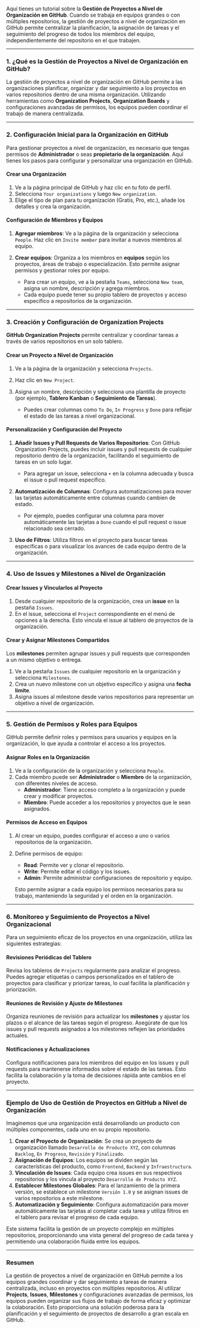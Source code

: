 Aquí tienes un tutorial sobre la **Gestión de Proyectos a Nivel de Organización en GitHub**. Cuando se trabaja en equipos grandes o con múltiples repositorios, la gestión de proyectos a nivel de organización en GitHub permite centralizar la planificación, la asignación de tareas y el seguimiento del progreso de todos los miembros del equipo, independientemente del repositorio en el que trabajen.

---

### 1. ¿Qué es la Gestión de Proyectos a Nivel de Organización en GitHub?

La gestión de proyectos a nivel de organización en GitHub permite a las organizaciones planificar, organizar y dar seguimiento a los proyectos en varios repositorios dentro de una misma organización. Utilizando herramientas como **Organization Projects**, **Organization Boards** y configuraciones avanzadas de permisos, los equipos pueden coordinar el trabajo de manera centralizada.

---

### 2. Configuración Inicial para la Organización en GitHub

Para gestionar proyectos a nivel de organización, es necesario que tengas permisos de **Administrador** o seas **propietario de la organización**. Aquí tienes los pasos para configurar y personalizar una organización en GitHub.

#### Crear una Organización

1. Ve a la página principal de GitHub y haz clic en tu foto de perfil.
2. Selecciona `Your organizations` y luego `New organization`.
3. Elige el tipo de plan para tu organización (Gratis, Pro, etc.), añade los detalles y crea la organización.

#### Configuración de Miembros y Equipos

1. **Agregar miembros**: Ve a la página de la organización y selecciona `People`. Haz clic en `Invite member` para invitar a nuevos miembros al equipo.
2. **Crear equipos**: Organiza a los miembros en **equipos** según los proyectos, áreas de trabajo o especialización. Esto permite asignar permisos y gestionar roles por equipo.

   - Para crear un equipo, ve a la pestaña `Teams`, selecciona `New team`, asigna un nombre, descripción y agrega miembros.
   - Cada equipo puede tener su propio tablero de proyectos y acceso específico a repositorios de la organización.

---

### 3. Creación y Configuración de Organization Projects

**GitHub Organization Projects** permite centralizar y coordinar tareas a través de varios repositorios en un solo tablero.

#### Crear un Proyecto a Nivel de Organización

1. Ve a la página de la organización y selecciona `Projects`.
2. Haz clic en `New Project`.
3. Asigna un nombre, descripción y selecciona una plantilla de proyecto (por ejemplo, **Tablero Kanban** o **Seguimiento de Tareas**).

   - Puedes crear columnas como `To Do`, `In Progress` y `Done` para reflejar el estado de las tareas a nivel organizacional.

#### Personalización y Configuración del Proyecto

1. **Añadir Issues y Pull Requests de Varios Repositorios**: Con GitHub Organization Projects, puedes incluir issues y pull requests de cualquier repositorio dentro de la organización, facilitando el seguimiento de tareas en un solo lugar.
   - Para agregar un issue, selecciona `+` en la columna adecuada y busca el issue o pull request específico.
   
2. **Automatización de Columnas**: Configura automatizaciones para mover las tarjetas automáticamente entre columnas cuando cambien de estado.
   - Por ejemplo, puedes configurar una columna para mover automáticamente las tarjetas a `Done` cuando el pull request o issue relacionado sea cerrado.

3. **Uso de Filtros**: Utiliza filtros en el proyecto para buscar tareas específicas o para visualizar los avances de cada equipo dentro de la organización.

---

### 4. Uso de Issues y Milestones a Nivel de Organización

#### Crear Issues y Vincularlos al Proyecto

1. Desde cualquier repositorio de la organización, crea un **issue** en la pestaña `Issues`.
2. En el issue, selecciona el `Project` correspondiente en el menú de opciones a la derecha. Esto vincula el issue al tablero de proyectos de la organización.

#### Crear y Asignar Milestones Compartidos

Los **milestones** permiten agrupar issues y pull requests que corresponden a un mismo objetivo o entrega.

1. Ve a la pestaña `Issues` de cualquier repositorio en la organización y selecciona `Milestones`.
2. Crea un nuevo milestone con un objetivo específico y asigna una **fecha límite**.
3. Asigna issues al milestone desde varios repositorios para representar un objetivo a nivel de organización.

---

### 5. Gestión de Permisos y Roles para Equipos

GitHub permite definir roles y permisos para usuarios y equipos en la organización, lo que ayuda a controlar el acceso a los proyectos.

#### Asignar Roles en la Organización

1. Ve a la configuración de la organización y selecciona `People`.
2. Cada miembro puede ser **Administrador** o **Miembro** de la organización, con diferentes niveles de acceso.
   - **Administrador**: Tiene acceso completo a la organización y puede crear y modificar proyectos.
   - **Miembro**: Puede acceder a los repositorios y proyectos que le sean asignados.

#### Permisos de Acceso en Equipos

1. Al crear un equipo, puedes configurar el acceso a uno o varios repositorios de la organización.
2. Define permisos de equipo:
   - **Read**: Permite ver y clonar el repositorio.
   - **Write**: Permite editar el código y los issues.
   - **Admin**: Permite administrar configuraciones de repositorio y equipo.

   Esto permite asignar a cada equipo los permisos necesarios para su trabajo, manteniendo la seguridad y el orden en la organización.

---

### 6. Monitoreo y Seguimiento de Proyectos a Nivel Organizacional

Para un seguimiento eficaz de los proyectos en una organización, utiliza las siguientes estrategias:

#### Revisiones Periódicas del Tablero

Revisa los tableros de `Projects` regularmente para analizar el progreso. Puedes agregar etiquetas o campos personalizados en el tablero de proyectos para clasificar y priorizar tareas, lo cual facilita la planificación y priorización.

#### Reuniones de Revisión y Ajuste de Milestones

Organiza reuniones de revisión para actualizar los **milestones** y ajustar los plazos o el alcance de las tareas según el progreso. Asegúrate de que los issues y pull requests asignados a los milestones reflejen las prioridades actuales.

#### Notificaciones y Actualizaciones

Configura notificaciones para los miembros del equipo en los issues y pull requests para mantenerse informados sobre el estado de las tareas. Esto facilita la colaboración y la toma de decisiones rápida ante cambios en el proyecto.

---

### Ejemplo de Uso de Gestión de Proyectos en GitHub a Nivel de Organización

Imaginemos que una organización está desarrollando un producto con múltiples componentes, cada uno en su propio repositorio.

1. **Crear el Proyecto de Organización**: Se crea un proyecto de organización llamado `Desarrollo de Producto XYZ`, con columnas `Backlog`, `En Progreso`, `Revisión` y `Finalizado`.
2. **Asignación de Equipos**: Los equipos se dividen según las características del producto, como `Frontend`, `Backend` y `Infraestructura`.
3. **Vinculación de Issues**: Cada equipo crea issues en sus respectivos repositorios y los vincula al proyecto `Desarrollo de Producto XYZ`.
4. **Establecer Milestones Globales**: Para el lanzamiento de la primera versión, se establece un milestone `Versión 1.0` y se asignan issues de varios repositorios a este milestone.
5. **Automatización y Seguimiento**: Configura automatización para mover automáticamente las tarjetas al completar cada tarea y utiliza filtros en el tablero para revisar el progreso de cada equipo.

Este sistema facilita la gestión de un proyecto complejo en múltiples repositorios, proporcionando una vista general del progreso de cada tarea y permitiendo una colaboración fluida entre los equipos.

---

### Resumen

La gestión de proyectos a nivel de organización en GitHub permite a los equipos grandes coordinar y dar seguimiento a tareas de manera centralizada, incluso en proyectos con múltiples repositorios. Al utilizar **Projects**, **Issues**, **Milestones** y configuraciones avanzadas de permisos, los equipos pueden organizar sus flujos de trabajo de forma eficaz y optimizar la colaboración. Esto proporciona una solución poderosa para la planificación y el seguimiento de proyectos de desarrollo a gran escala en GitHub.
